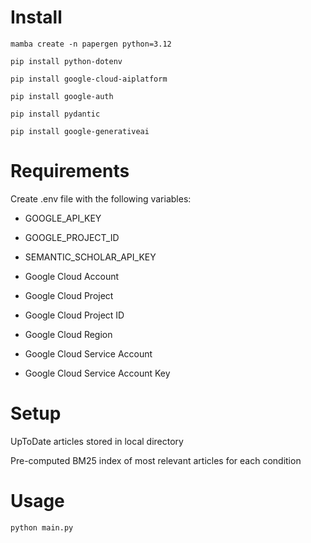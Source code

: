 # Install

```
mamba create -n papergen python=3.12

pip install python-dotenv

pip install google-cloud-aiplatform

pip install google-auth

pip install pydantic

pip install google-generativeai

```

# Requirements

Create .env file with the following variables:

- GOOGLE_API_KEY
- GOOGLE_PROJECT_ID
- SEMANTIC_SCHOLAR_API_KEY

- Google Cloud Account
- Google Cloud Project
- Google Cloud Project ID
- Google Cloud Region
- Google Cloud Service Account
- Google Cloud Service Account Key

# Setup

UpToDate articles stored in local directory 

Pre-computed BM25 index of most relevant articles for each condition

# Usage 

`python main.py`